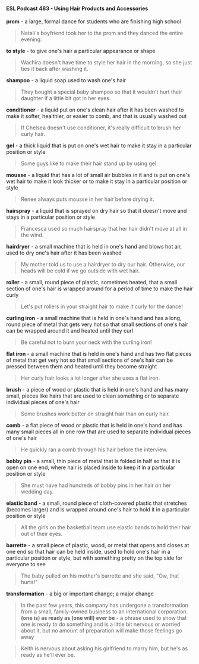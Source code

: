 #### ESL Podcast 483 - Using Hair Products and Accessories

**prom** - a large, formal dance for students who are finishing high school

> Natali's boyfriend took her to the prom and they danced the entire evening.

**to style** - to give one's hair a particular appearance or shape

> Wachira doesn't have time to style her hair in the morning, so she just ties it
back after washing it.

**shampoo** - a liquid soap used to wash one's hair

> They bought a special baby shampoo so that it wouldn't hurt their daughter if a
little bit got in her eyes.

**conditioner** - a liquid put on one's clean hair after it has been washed to make it
softer, healthier, or easier to comb, and that is usually washed out

> If Chelsea doesn't use conditioner, it's really difficult to brush her curly hair.

**gel** - a thick liquid that is put on one's wet hair to make it stay in a particular
position or style

> Some guys like to make their hair stand up by using gel.

**mousse** - a liquid that has a lot of small air bubbles in it and is put on one's wet
hair to make it look thicker or to make it stay in a particular position or style

> Renee always puts mousse in her hair before drying it.

**hairspray** - a liquid that is sprayed on dry hair so that it doesn't move and stays
in a particular position or style

> Francesca used so much hairspray that her hair didn't move at all in the wind.

**hairdryer** - a small machine that is held in one's hand and blows hot air, used to
dry one's hair after it has been washed

> My mother told us to use a hairdryer to dry our hair. Otherwise, our heads will
be cold if we go outside with wet hair.

**roller** - a small, round piece of plastic, sometimes heated, that a small section of
one's hair is wrapped around for a period of time to make the hair curly

> Let's put rollers in your straight hair to make it curly for the dance!

**curling iron** - a small machine that is held in one's hand and has a long, round
piece of metal that gets very hot so that small sections of one's hair can be
wrapped around it and heated until they curl

> Be careful not to burn your neck with the curling iron!

**flat iron** - a small machine that is held in one's hand and has two flat pieces of
metal that get very hot so that small sections of one's hair can be pressed
between them and heated until they become straight

> Her curly hair looks a lot longer after she uses a flat iron.

**brush** - a piece of wood or plastic that is held in one's hand and has many small,
pieces like hairs that are used to clean something or to separate individual pieces
of one's hair

> Some brushes work better on straight hair than on curly hair.

**comb** - a flat piece of wood or plastic that is held in one's hand and has many
small pieces all in one row that are used to separate individual pieces of one's
hair

> He quickly ran a comb through his hair before the interview.

**bobby pin** - a small, thin piece of metal that is folded in half so that it is open on
one end, where hair is placed inside to keep it in a particular position or style

> She must have had hundreds of bobby pins in her hair on her wedding day.

**elastic band** - a small, round piece of cloth-covered plastic that stretches
(becomes larger) and is wrapped around one's hair to hold it in a particular
position or style

> All the girls on the basketball team use elastic bands to hold their hair out of
their eyes.

**barrette** - a small piece of plastic, wood, or metal that opens and closes at one
end so that hair can be held inside, used to hold one's hair in a particular position
or style, but with something pretty on the top side for everyone to see

> The baby pulled on his mother's barrette and she said, "Ow, that hurts!"

**transformation** - a big or important change; a major change

> In the past few years, this company has undergone a transformation from a
small, family-owned business to an international corporation.
**(one is) as ready as (one will) ever be** - a phrase used to show that one is
ready to do something and is a little bit nervous or worried about it, but no
amount of preparation will make those feelings go away

> Keith is nervous about asking his girlfriend to marry him, but he's as ready as
he'll ever be.

